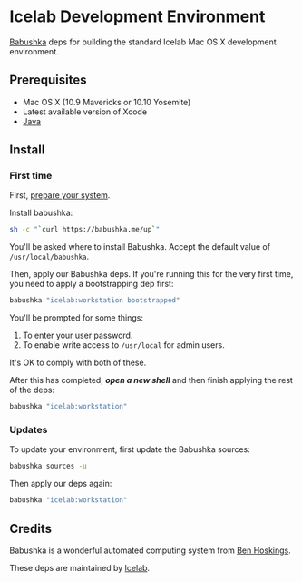 # Icelab Development Environment

[Babushka](http://babushka.me) deps for building the standard Icelab Mac OS X development environment.

## Prerequisites

* Mac OS X (10.9 Mavericks or 10.10 Yosemite)
* Latest available version of Xcode
* [Java](https://www.java.com/en/download/help/mac_install.xml)

## Install

### First time

First, [prepare your system](docs/preparing-your-system.md).

Install babushka:

```sh
sh -c "`curl https://babushka.me/up`"
```

You'll be asked where to install Babushka. Accept the default value of `/usr/local/babushka`.

Then, apply our Babushka deps. If you're running this for the very first time, you need to apply a bootstrapping dep first:

```sh
babushka "icelab:workstation bootstrapped"
```

You'll be prompted for some things:

1. To enter your user password.
2. To enable write access to `/usr/local` for admin users.

It's OK to comply with both of these.

After this has completed, _**open a new shell**_ and then finish applying the rest of the deps:

```sh
babushka "icelab:workstation"
```

### Updates

To update your environment, first update the Babushka sources:

```sh
babushka sources -u
```

Then apply our deps again:

```sh
babushka "icelab:workstation"
```

## Credits

Babushka is a wonderful automated computing system from [Ben Hoskings](http://github.com/benhoskings).

These deps are maintained by [Icelab](http://icelab.com.au/).
